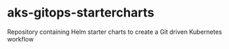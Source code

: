 # aks-gitops-startercharts
Repository containing Helm starter charts to create a Git driven Kubernetes workflow
